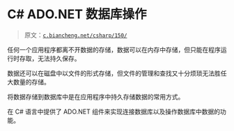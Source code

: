 # C# ADO.NET 数据库操作

> 原文：[`c.biancheng.net/csharp/150/`](http://c.biancheng.net/csharp/150/)

任何一个应用程序都离不开数据的存储，数据可以在内存中存储，但只能在程序运行时存取，无法持久保存。

数据还可以在磁盘中以文件的形式存储，但文件的管理和查找又十分烦琐无法胜任大数量的存储。

将数据存储到数据库中是在应用程序中持久存储数据的常用方式。

在 C# 语言中提供了 ADO.NET 组件来实现连接数据库以及操作数据库中数据的功能。